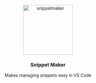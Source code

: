 <div align="center">
    <div>
        <img src="file:///Users/zeeshan/Desktop/scissor.svg" width="164" alt="snippetmaker"/>
    </div>
    <h3>Snippet Maker</h3>
    <p>Makes managing snippets easy in VS Code</p>
</div>
